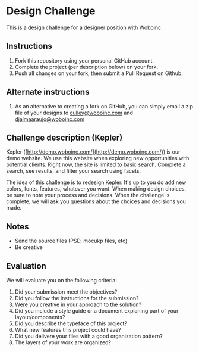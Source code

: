 Design Challenge
====================================

This is a design challenge for a designer position with Woboinc.

## Instructions
1. Fork this repository using your personal GitHub account.
2. Complete the project (per description below) on your fork.
3. Push all changes on your fork, then submit a Pull Request on Github.

## Alternate instructions
1. As an alternative to creating a fork on GitHub, you can simply email a zip file of your designs to [culley@woboinc.com](culley@woboinc.com) and [djalmaaraujo@woboinc.com](djalmaaraujo@woboinc.com)

## Challenge description (Kepler)
Kepler ([http://demo.woboinc.com/](http://demo.woboinc.com/)) is our demo website. We use this website when exploring new opportunities with potential clients.  Right now, the site is limited to basic search.  Complete a search, see results, and filter your search using facets.

The idea of this challenge is to redesign Kepler. It's up to you do add new colors, fonts, features, whatever you want. When making design choices, be sure to note your process and decisions. When the challenge is complete, we will ask you questions about the choices and decisions you made.

## Notes
- Send the source files (PSD, mocukp files, etc)
- Be creative

## Evaluation
We will evaluate you on the following criteria:

1. Did your submission meet the objectives?
2. Did you follow the instructions for the submission?
3. Were you creative in your approach to the solution?
4. Did you include a style guide or a document explaning part of your layout/components?
5. Did you describe the typeface of this project?
6. What new features this project could have?
7. Did you delivere your files with a good organization pattern?
8. The layers of your work are organized? 
